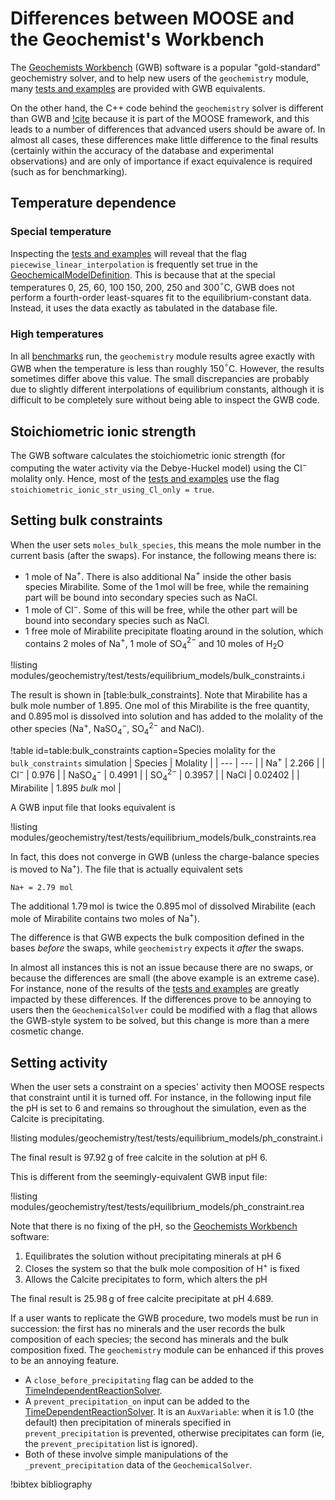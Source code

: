 # Differences between MOOSE and the Geochemist's Workbench

The [Geochemists Workbench](https://www.gwb.com/) (GWB) software is a popular "gold-standard" geochemistry solver, and to help new users of the `geochemistry` module, many [tests and examples](geochemistry/tests_and_examples/index.md) are provided with GWB equivalents.

On the other hand, the C++ code behind the `geochemistry` solver is different than GWB and [!cite](bethke_2007) because it is part of the MOOSE framework, and this leads to a number of differences that advanced users should be aware of.  In almost all cases, these differences make little difference to the final results (certainly within the accuracy of the database and experimental observations) and are only of importance if exact equivalence is required (such as for benchmarking).

## Temperature dependence

### Special temperature

Inspecting the [tests and examples](geochemistry/tests_and_examples/index.md) will reveal that the flag `piecewise_linear_interpolation` is frequently set true in the [GeochemicalModelDefinition](GeochemicalModelDefinition.md).  This is because that at the special temperatures 0, 25, 60, 100 150, 200, 250 and 300$^{\circ}$C, GWB does not perform a fourth-order least-squares fit to the equilibrium-constant data.  Instead, it uses the data exactly as tabulated in the database file.

### High temperatures

In all [benchmarks](geochemistry/tests_and_examples/index.md) run, the `geochemistry` module results agree exactly with GWB when the temperature is less than roughly 150$^{\circ}$C.  However, the results sometimes differ above this value.  The small discrepancies are probably due to slightly different interpolations of equilibrium constants, although it is difficult to be completely sure without being able to inspect the GWB code.


## Stoichiometric ionic strength

The GWB software calculates the stoichiometric ionic strength (for computing the water activity via the Debye-Huckel model) using the Cl$^{-}$ molality only.  Hence, most of the [tests and examples](geochemistry/tests_and_examples/index.md) use the flag `stoichiometric_ionic_str_using_Cl_only = true`.


## Setting bulk constraints

When the user sets `moles_bulk_species`, this means the mole number in the current basis (after the swaps).  For instance, the following means there is:

- 1 mole of Na$^{+}$.  There is also additional Na$^{+}$ inside the other basis species Mirabilite.  Some of the 1$\,$mol will be free, while the remaining part will be bound into secondary species such as NaCl.
- 1 mole of Cl$^{-}$.  Some of this will be free, while the other part will be bound into secondary species such as NaCl.
- 1 free mole of Mirabilite precipitate floating around in the solution, which contains 2 moles of Na$^{+}$, 1 mole of SO$_{4}^{2-}$ and 10 moles of H$_{2}$O

!listing modules/geochemistry/test/tests/equilibrium_models/bulk_constraints.i

The result is shown in [table:bulk_constraints].  Note that Mirabilite has a bulk mole number of 1.895.  One mol of this Mirabilite is the free quantity, and 0.895$\,$mol is dissolved into solution and has added to the molality of the other species (Na$^{+}$, NaSO$_{4}^{-}$, SO$_{4}^{2-}$ and NaCl).


!table id=table:bulk_constraints caption=Species molality for the `bulk_constraints` simulation
| Species | Molality |
| --- | --- |
| Na$^{+}$ | 2.266 |
| Cl$^{-}$ | 0.976 |
| NaSO$_{4}^{-}$ | 0.4991 |
| SO$_{4}^{2-}$ | 0.3957 |
| NaCl | 0.02402 |
| Mirabilite | 1.895 *bulk* mol |


A GWB input file that looks equivalent is

!listing modules/geochemistry/test/tests/equilibrium_models/bulk_constraints.rea

In fact, this does not converge in GWB (unless the charge-balance species is moved to Na$^{+}$).  The file that is actually equivalent sets

```
Na+ = 2.79 mol
```

The additional 1.79$\,$mol is twice the 0.895$\,$mol of dissolved Mirabilite (each mole of Mirabilite contains two moles of Na$^{+}$).

The difference is that GWB expects the bulk composition defined in the bases *before* the swaps, while `geochemistry` expects it *after* the swaps.

In almost all instances this is not an issue because there are no swaps, or because the differences are small (the above example is an extreme case).  For instance, none of the results of the [tests and examples](geochemistry/tests_and_examples/index.md) are greatly impacted by these differences.  If the differences prove to be annoying to users then the `GeochemicalSolver` could be modified with a flag that allows the GWB-style system to be solved, but this change is more than a mere cosmetic change.


## Setting activity

When the user sets a constraint on a species' activity then MOOSE respects that constraint until it is turned off.  For instance, in the following input file the pH is set to 6 and remains so throughout the simulation, even as the Calcite is precipitating.

!listing modules/geochemistry/test/tests/equilibrium_models/ph_constraint.i

The final result is 97.92$\,$g of free calcite in the solution at pH 6.

This is different from the seemingly-equivalent GWB input file:

!listing modules/geochemistry/test/tests/equilibrium_models/ph_constraint.rea

Note that there is no fixing of the pH, so the [Geochemists Workbench](https://www.gwb.com/) software:

1. Equilibrates the solution without precipitating minerals at pH 6
2. Closes the system so that the bulk mole composition of H$^{+}$ is fixed
3. Allows the Calcite precipitates to form, which alters the pH

The final result is 25.98$\,$g of free calcite precipitate at pH 4.689.

If a user wants to replicate the GWB procedure, two models must be run in succession: the first has no minerals and the user records the bulk composition of each species; the second has minerals and the bulk composition fixed.  The `geochemistry` module can be enhanced if this proves to be an annoying feature.

- A `close_before_precipitating` flag can be added to the [TimeIndependentReactionSolver](AddTimeIndependentReactionSolverAction.md).
- A `prevent_precipitation_on` input can be added to the [TimeDependentReactionSolver](AddTimeDependentReactionSolverAction.md).  It is an `AuxVariable`: when it is 1.0 (the default) then precipitation of minerals specified in `prevent_precipitation` is prevented, otherwise precipitates can form (ie, the `prevent_precipitation` list is ignored).
- Both of these involve simple manipulations of the `_prevent_precipitation` data of the `GeochemicalSolver`.

!bibtex bibliography